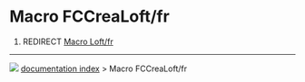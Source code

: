 # Macro FCCreaLoft/fr
1.  REDIRECT [Macro Loft/fr](Macro_Loft/fr.md)



---
![](images/Right_arrow.png) [documentation index](../README.md) > Macro FCCreaLoft/fr
